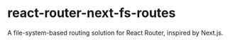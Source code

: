 # react-router-next-fs-routes
A file-system-based routing solution for React Router, inspired by Next.js.
